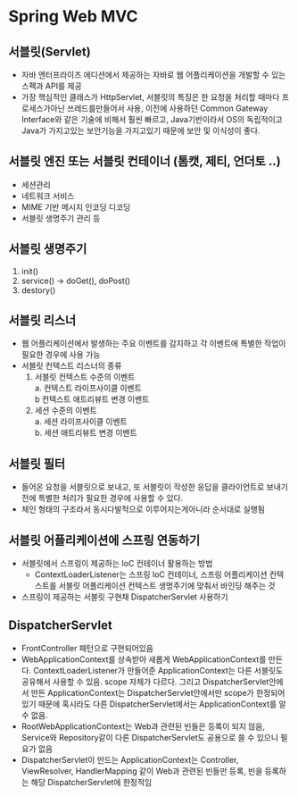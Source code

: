 # Spring Web MVC 

## 서블릿(Servlet)
- 자바 엔터프라이즈 에디션에서 제공하는 자바로 웹 어플리케이션을 개발할 수 있는 스펙과 API를 제공
- 가장 핵심적인 클래스가 HttpServlet, 서블릿의 특징은 한 요청을 처리할 때마다 프로세스가아닌 쓰레드를만들어서 사용, 이전에 사용하던 Common Gateway Interface와 같은 기술에 비해서 훨씬 빠르고, Java기반이라서 OS의 독립적이고 Java가 가지고있는 보안기능을 가지고있기 때문에 보안 및 이식성이 좋다.

## 서블릿 엔진 또는 서블릿 컨테이너 (톰캣, 제티, 언더토 ..)
- 세션관리
- 네트워크 서비스
- MIME 기반 메시지 인코딩 디코딩
- 서블릿 생명주기 관리 등

## 서블릿 생명주기
1. init()
2. service() -> doGet(), doPost()
3. destory()

## 서블릿 리스너
 - 웹 어플리케이션에서 발생하는 주요 이벤트를 감지하고 각 이벤트에 특별한 작업이 필요한 경우에 사용 가능
 - 서블릿 컨텍스트 리스너의 종류 
   1. 서블릿 컨텍스트 수준의 이벤트  
     a. 컨텍스트 라이프사이클 이벤트  
     b 컨텍스트 애트리뷰트 변경 이벤트  
   2. 세션 수준의 이벤트  
     a. 세션 라이프사이클 이벤트  
     b. 세션 애트리뷰트 변경 이벤트  
   
## 서블릿 필터
- 들어온 요청을 서블릿으로 보내고, 또 서블릿이 작성한 응답을 클라이언트로 보내기 전에 특별한 처리가 필요한 경우에 사용할 수 있다.
- 체인 형태의 구조라서 동시다발적으로 이루어지는게아니라 순서대로 실행됨

## 서블릿 어플리케이션에 스프링 연동하기
- 서블릿에서 스프링이 제공하는 IoC 컨테이너 활용하는 방법
  - ContextLoaderListener는 스프링 IoC 컨테이너, 스프링 어플리케이션 컨텍스트를 서블릿 어플리케이션 컨텍스트 생명주기에 맞춰서 바인딩 해주는 것
- 스프링이 제공하는 서블릿 구현채 DispatcherServlet 사용하기

## DispatcherServlet
- FrontController 패턴으로 구현되어있음
- WebApplicationContext를 상속받아 새롭게 WebApplicationContext를 만든다. ContextLoaderListener가 만들어준 ApplicationContext는 다른 서블릿도 공유해서 사용할 수 있음. scope 자체가 다르다. 그리고 DispatcherServlet안에서 만든 ApplicationContext는 DispatcherServlet안에서만 scope가 한정되어있기 때문에 혹시라도 다른 DispatcherServlet에서는 ApplicationContext를 알 수 없음.
- RootWebApplicationContext는 Web과 관련된 빈들은 등록이 되지 않음, Service와 Repository같이 다른 DispatcherServlet도 공용으로 쓸 수 있으니 필요가 없음
- DispatcherServlet이 만드는 ApplicationContext는 Controller, ViewResolver, HandlerMapping 같이 Web과 관련된 빈들만 등록, 빈을 등록하는 해당 DispatcherServlet에 한정적임
